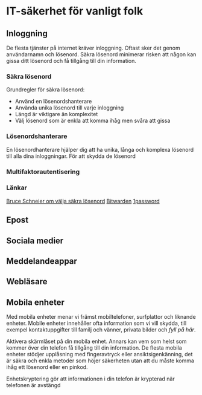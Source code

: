 # IT-säkerhet för vanligt folk
## Inloggning
De flesta tjänster på internet kräver inloggning. Oftast sker det genom användarnamn och lösenord. Säkra lösenord minimerar risken att någon kan gissa ditt lösenord och få tillgång till din information.
### Säkra lösenord
Grundregler för säkra lösenord:
* Använd en lösenordshanterare
* Använda unika lösenord till varje inloggning
* Längd är viktigare än komplexitet
* Välj lösenord som är enkla att komma ihåg men svåra att gissa
### Lösenordshanterare
En lösenordhanterare hjälper dig att ha unika, långa och komplexa lösenord till alla dina inloggningar. För att skydda de lösenord 
### Multifaktorautentisering

### Länkar
[Bruce Schneier om välja säkra lösenord](https://www.schneier.com/blog/archives/2014/03/choosing_secure_1.html)
[Bitwarden](https://bitwarden.com/)
[1password](https://1password.com/)
## Epost
## Sociala medier
## Meddelandeappar
## Webläsare
## Mobila enheter
Med mobila enheter menar vi främst mobiltelefoner, surfplattor och liknande enheter. Mobile enheter innehåller ofta information som vi vill skydda, till exempel kontaktuppgifter till familj och vänner, privata bilder och *fyll på här*.

Aktivera skärmlåset på din mobila enhet. Annars kan vem som helst som kommer över din telefon få tillgång till din information. De flesta mobila enheter stödjer upplåsning med fingeravtryck eller ansiktsigenkänning, det är säkra och enkla metoder som höjer säkerheten utan att du måste komma ihåg ett lösenord eller en pinkod.

Enhetskryptering gör att informationen i din telefon är krypterad när telefonen är avstängd